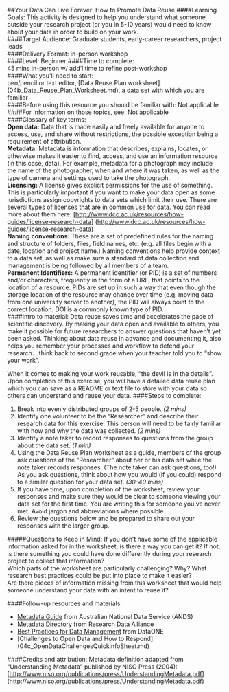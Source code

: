 ##Your Data Can Live Forever: How to Promote Data Reuse
####Learning Goals:
This activity is designed to help you understand what someone outside your research project (or you in 5-10 years) would need to know about your data in order to build on your work.  
####Target Audience: 
Graduate students, early-career researchers, project leads  
####Delivery Format: 
in-person workshop  
####Level: Beginner
####Time to complete:  
45 mins in-person w/ add’l time to refine post-workshop  
####What you'll need to start:  
pen/pencil or text editor, [Data Reuse Plan worksheet] (04b_Data_Reuse_Plan_Worksheet.md), a data set with which you are familiar  
####Before using this resource you should be familiar with: Not applicable  
####For information on those topics, see: Not applicable  
####Glossary of key terms:  
**Open data:** Data that is made easily and freely available for anyone to access, use, and share without restrictions, the possible exception being a requirement of attribution.  
**Metadata:** Metadata is information that describes, explains, locates, or otherwise makes it easier to find, access, and use  an information resource (in this case, data).  For example, metadata for a photograph may include the name of the photographer, when and where it was taken, as well as the type of camera and settings used to take the photograph.  
**Licensing:** A license gives explicit permissions for the use of something.  This is particularly important if you want to make your data open as some jurisdictions assign copyrights to data sets which limit their use.  There are several types of licenses that are in common use for data.  You can read more about them here: [http://www.dcc.ac.uk/resources/how-guides/license-research-data] (http://www.dcc.ac.uk/resources/how-guides/license-research-data)  
**Naming conventions:** These are a set of predefined rules for the naming and structure of folders, files, field names, etc. (e.g. all files begin with a date, location and project name.)  Naming conventions help provide context to a data set, as well as make sure a standard of data collection and management is being followed by all members of a team.  
**Permanent Identifiers:** A permanent identifier (or PID) is a set of numbers and/or characters, frequently in the form of a URL, that points to the location of a resource.  PIDs are set up in such a way that even though the storage location of the resource may change over time (e.g. moving data from one university server to another), the PID will always point to the correct location.  DOI is a commonly known type of PID.  
####Intro to material:
Data reuse saves time and accelerates the pace of scientific discovery.  By making your data open and available to others, you make it possible for future researchers to answer questions that haven’t yet been asked. Thinking about data reuse in advance and documenting it, also helps you remember your processes and workflow to defend your research... think back to second grade when your teacher told you to “show your work”.  

When it comes to making your work reusable, “the devil is in the details”.  Upon completion of this exercise, you will have a detailed data reuse plan which you can save as a README or text file to store with your data so others can understand and reuse your data.
####Steps to complete:
1. Break into evenly distributed groups of 2-5 people. *(2 mins)*  
2. Identify one volunteer to be the “Researcher” and describe their research data for this exercise.  This person will need to be fairly familiar with how and why the data was collected. *(2 mins)*  
3. Identify a note taker to record responses to questions from the group about the data set. *(1 min)*  
4. Using the Data Reuse Plan worksheet as a guide, members of the group ask questions of the “Researcher” about her or his data set while the note taker records responses.  (The note taker can ask questions, too!)  As you ask questions, think about how you would (if you could) respond to a similar question for your data set. *(30-40 mins)*  
5. If you have time, upon completion of the worksheet, review your responses and make sure they would be clear to someone viewing your data set for the first time.  You are writing this for someone you’ve never met.  Avoid jargon and abbreviations where possible.  
6. Review the questions below and be prepared to share out your responses with the larger group. 

#####Questions to Keep in Mind:
If you don’t have some of the applicable information asked for in the worksheet, is there a way you can get it?  If not, is there something you could have done differently during your research project to collect that information?  
Which parts of the worksheet are particularly challenging?  Why?  What research best practices could be put into place to make it easier?  
Are there pieces of information missing from this worksheet that would help someone understand your data with an intent to reuse it?  

####Follow-up resources and materials:
* [Metadata Guide](http://www.ands.org.au/guides/metadata-working.html) from Australian National Data Service (ANDS)
* [Metadata Directory](http://rd-alliance.github.io/metadata-directory/) from Research Data Alliance
* [Best Practices for Data Management](https://www.dataone.org/sites/all/documents/DataONE_BP_Primer_020212.pdf) from DataONE
* [Challenges to Open Data and How to Respond] (04c_OpenDataChallengesQuickInfoSheet.md)

####Credits and attribution:
Metadata definition adapted from “Understanding Metadata” published by NISO Press (2004): [http://www.niso.org/publications/press/UnderstandingMetadata.pdf] (http://www.niso.org/publications/press/UnderstandingMetadata.pdf)
